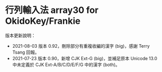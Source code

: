 # 行列輸入法 array30 for OkidoKey/Frankie
版本更新說明：
* 2021-08-03 版本 0.92，刪除部分有重複收編的漢字 (big)，感謝 Terry Tsang 回報。
* 2021-07-23 版本 0.90，新增 CJK Ext-G (big)，並補足原本 Unicode 13.0 中未定義於 CJK Ext-A/B/C/D/E/F/G 中的漢字 (both)。

